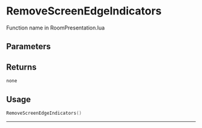 # RemoveScreenEdgeIndicators

Function name in RoomPresentation.lua

## Parameters

## Returns

`none`

## Usage

```lua
RemoveScreenEdgeIndicators()
```

---
